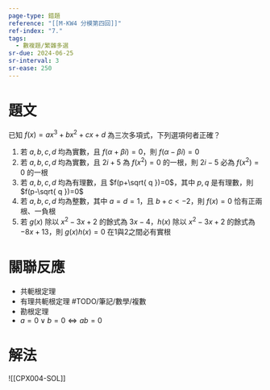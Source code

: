 ```yaml
---
page-type: 錯題
reference: "[[M-KW4 分模第四回]]"
ref-index: "7."
tags:
  - 數複題/繁雜多選
sr-due: 2024-06-25
sr-interval: 3
sr-ease: 250
---
```

# 題文
已知 $f(x) = ax^{3}+bx^{2}+cx+d$ 為三次多項式，下列選項何者正確？
1. 若 $a,b,c,d$ 均為實數，且 $f(\alpha+\beta i)=0$，則 $f(\alpha-\beta i)=0$
2. 若 $a,b,c,d$ 均為實數，且 $2i+5$ 為 $f(x^{2})=0$ 的一根，則 $2i-5$ 必為 $f(x^{2})=0$ 的一根
3. 若 $a,b,c,d$ 均為有理數，且 $f(p+\sqrt{ q })=0$，其中 $p,q$ 是有理數，則 $f(p-\sqrt{ q })=0$
4. 若 $a,b,c,d$ 均為整數，其中 $a=d=1$，且 $b+c< -2$，則 $f(x)=0$ 恰有正兩根、一負根
5. 若 $g(x)$ 除以 $x^{2}-3x+2$ 的餘式為 $3x-4$，$h(x)$ 除以 $x^{2}-3x+2$ 的餘式為 $-8x+13$，則 $g(x)h(x)=0$ 在1與2之間必有實根
# 關聯反應
- 共軛根定理
- 有理共軛根定理 #TODO/筆記/數學/複數 
- 勘根定理
- $a = 0 \lor b = 0 \Longleftrightarrow ab = 0$
# 解法
![[CPX004-SOL]]